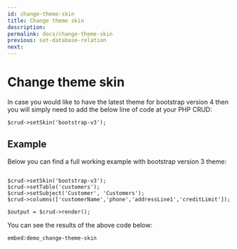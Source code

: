 ```yaml
---
id: change-theme-skin
title: Change theme skin
description: 
permalink: docs/change-theme-skin
previous: set-database-relation
next: 
---
```


# Change theme skin

In case you would like to have the latest theme for bootstrap version 4 then you will simply need to add the below line of code at your PHP CRUD:

<pre><code class="language-php">$crud->setSkin('bootstrap-v3');</code></pre>

## Example

Below you can find a full working example with bootstrap version 3 theme:

<pre><code class="language-php">
$crud->setSkin('bootstrap-v3');
$crud->setTable('customers');
$crud->setSubject('Customer', 'Customers');
$crud->columns(['customerName','phone','addressLine1','creditLimit']);

$output = $crud->render();</code></pre>

You can see the results of the above code below:

`embed:demo_change-theme-skin`